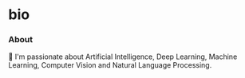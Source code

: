 # bio

### About

🔭 I'm passionate about Artificial Intelligence, Deep Learning, Machine Learning, Computer Vision and Natural Language Processing.

